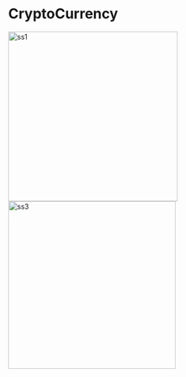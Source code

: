 # CryptoCurrency
<img width="342" alt="ss1" src="https://user-images.githubusercontent.com/31376006/179211118-ea472ede-a35d-4024-b89c-ca87149f40a4.png">
<br>
<img width="338" alt="ss3" src="https://user-images.githubusercontent.com/31376006/179211169-c5beb1b4-0e73-442b-9023-cbcdf7b5fbb7.png">
